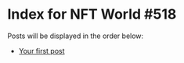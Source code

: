 # Index for NFT World #518
Posts will be displayed in the order below:

- [Your first post](./001-first.md)

